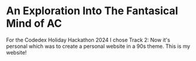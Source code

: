 # An Exploration Into The Fantasical Mind of AC
For the Codedex Holiday Hackathon 2024 I chose Track 2: Now it's personal which was to create a personal website in a 90s theme. This is my website!
